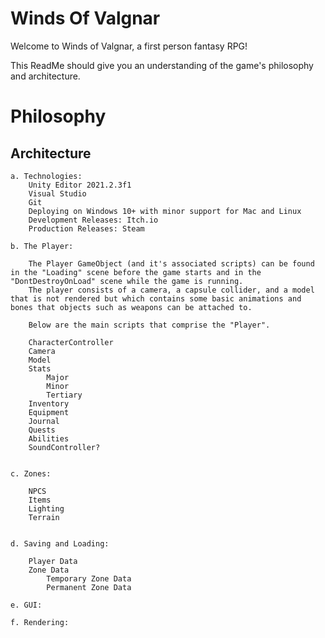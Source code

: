 # Winds Of Valgnar
Welcome to Winds of Valgnar, a first person fantasy RPG!

This ReadMe should give you an understanding of the game's philosophy and architecture.

# Philosophy
	
## Architecture

	a. Technologies:
		Unity Editor 2021.2.3f1
		Visual Studio
		Git
		Deploying on Windows 10+ with minor support for Mac and Linux
		Development Releases: Itch.io
		Production Releases: Steam
		
	b. The Player:

		The Player GameObject (and it's associated scripts) can be found in the "Loading" scene before the game starts and in the "DontDestroyOnLoad" scene while the game is running.
		The player consists of a camera, a capsule collider, and a model that is not rendered but which contains some basic animations and bones that objects such as weapons can be attached to.
		
		Below are the main scripts that comprise the "Player".

		CharacterController
		Camera
		Model
		Stats
			Major
			Minor
			Tertiary
		Inventory
		Equipment
		Journal
		Quests
		Abilities
		SoundController?

		
	c. Zones:

		NPCS
		Items
		Lighting
		Terrain


	d. Saving and Loading:

		Player Data
		Zone Data
			Temporary Zone Data
			Permanent Zone Data

	e. GUI:

	f. Rendering:
